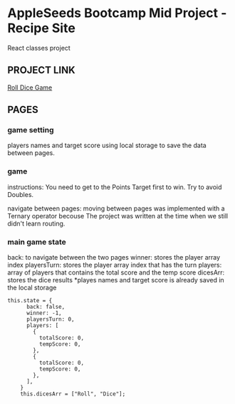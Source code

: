#  AppleSeeds Bootcamp Mid Project - Recipe Site

React classes project

## PROJECT LINK

[Roll Dice Game](https://yarden-tamir-roll-dice-game.netlify.app)

## PAGES

### game setting

players names and target score using local storage to save the data between pages.

### game

instructions: You need to get to the Points Target first to win. Try to avoid Doubles.

navigate between pages: moving between pages was implemented with a Ternary operator becouse The project was written at the time when we still didn't learn routing.

### main game state

back: to navigate between the two pages
winner: stores the player array index
playersTurn: stores the player array index that has the turn
players: array of players that contains the total score and the temp score
dicesArr: stores the dice results
*playes names and target score is already saved in the local storage
```
this.state = {
      back: false,
      winner: -1,
      playersTurn: 0,
      players: [
        {
          totalScore: 0,
          tempScore: 0,
        },
        {
          totalScore: 0,
          tempScore: 0,
        },
      ],
    }
    this.dicesArr = ["Roll", "Dice"];
  ```
  
